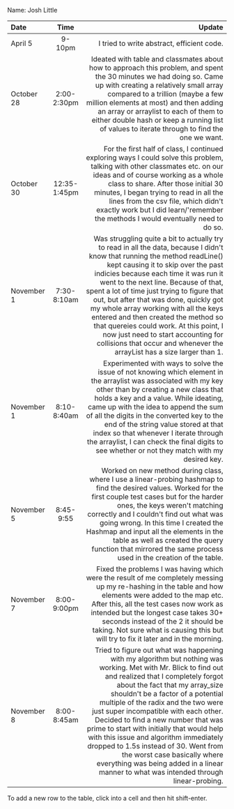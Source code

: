 Name: Josh Little

| Date       |     Time     |                                                                                                                                                                                                                                                                                                                                                                                                                                                                                                                                                                                                         Update |
|:-----------|:------------:|---------------------------------------------------------------------------------------------------------------------------------------------------------------------------------------------------------------------------------------------------------------------------------------------------------------------------------------------------------------------------------------------------------------------------------------------------------------------------------------------------------------------------------------------------------------------------------------------------------------:|
| April 5    |    9-10pm    |                                                                                                                                                                                                                                                                                                                                                                                                                                                                                                                                                                     I tried to write abstract, efficient code. |
| October 28 | 2:00-2:30pm  |                                                                                                                                                                                                                          Ideated with table and classmates about how to approach this problem, and spent the 30 minutes we had doing so. Came up with creating a relatively small array compared to a trillion (maybe a few million elements at most) and then adding an array or arraylist to each of them to either double hash or keep a running list of values to iterate through to find the one we want. |
| October 30 | 12:35-1:45pm |                                                                                                                                                                                                                              For the first half of class, I continued exploring ways I could solve this problem, talking with other classmates etc. on our ideas and of course working as a whole class to share. After those initial 30 minutes, I began trying to read in all the lines from the csv file, which didn't exactly work but I did learn/'remember the methods I would eventually need to do so. |
| November 1 | 7:30-8:10am  |                       Was struggling quite a bit to actually try to read in all the data, because I didn't know that running the method readLine() kept causing it to skip over the past indicies because each time it was run it went to the next line. Because of that, spent a lot of time just trying to figure that out, but after that was done, quickly got my whole array working with all the keys entered and then created the method so that quereies could work. At this point, I now just need to start accounting for collisions that occur and whenever the arrayList has a size larger than 1. |
| November 1 | 8:10-8:40am  |                                                                                                                                    Experimented with ways to solve the issue of not knowing which element in the arraylist was associated with my key other than by creating a new class that holds a key and a value. While ideating, came up with the idea to append the sum of all the digits in the converted key to the end of the string value stored at that index so that whenever I iterate through the arraylist, I can check the final digits to see whether or not they match with my desired key. |
| November 5 |  8:45-9:55   |                                                                                                                                                                       Worked on new method during class, where I use a linear-probing hashmap to find the desired values. Worked for the first couple test cases but for the harder ones, the keys weren't matching correctly and I couldn't find out what was going wrong. In this time I created the Hashmap and input all the elements in the table as well as created the query function that mirrored the same process used in the creation of the table. |
| November 7 | 8:00-9:00pm  |                                                                                                                                                                                                                                       Fixed the problems I was having which were the result of me completely messing up my re-hashing in the table and how elements were added to the map etc. After this, all the test cases now work as intended but the longest case takes 30+ seconds instead of the 2 it should be taking. Not sure what is causing this but will try to fix it later and in the morning. |
| November 8 | 8:00-8:45am  | Tried to figure out what was happening with my algorithm but nothing was working. Met with Mr. Blick to find out and realized that I completely forgot about the fact that my array_size shouldn't be a factor of a potential multiple of the radix and the two were just super incompatible with each other. Decided to find a new number that was prime to start with initially that would help with this issue and algorithm immediately dropped to 1.5s instead of 30. Went from the worst case basically where everything was being added in a linear manner to what was intended through linear-probing. |


To add a new row to the table, click into a cell and then hit shift-enter.